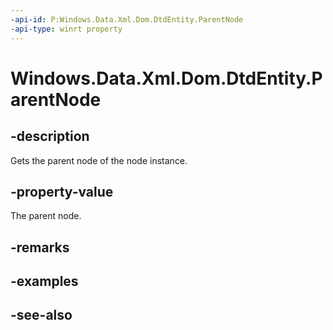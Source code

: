```yaml
---
-api-id: P:Windows.Data.Xml.Dom.DtdEntity.ParentNode
-api-type: winrt property
---
```


<!-- Property syntax
public Windows.Data.Xml.Dom.IXmlNode ParentNode { get; }
-->

# Windows.Data.Xml.Dom.DtdEntity.ParentNode

## -description
Gets the parent node of the node instance.

## -property-value
The parent node.

## -remarks

## -examples

## -see-also
